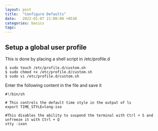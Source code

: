```yaml
---
layout: post
title:  "Configure Defaults"
date:   2022-01-07 21:00:00 +0530
categories: basics
tags: 
---
```


## Setup a global user profile

This is done by placing a shell script in /etc/profile.d

```
$ sudo touch /etc/profile.d/custom.sh
$ sudo chmod +x /etc/profile.d/custom.sh
$ sudo vi /etc/profile.d/custom.sh
```
Enter the following content in the file and save it
```
#!/bin/sh

# This controls the default time style in the output of ls
export TIME_STYLE=long-iso

#This disables the ability to suspend the terminal with Ctrl + S and unfreeze it with Ctrl + Q
stty -ixon
```


